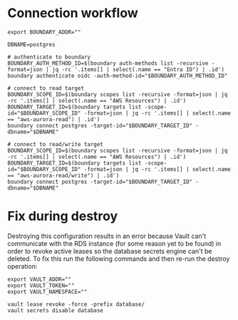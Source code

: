 # Connection workflow

```shell
export BOUNDARY_ADDR=""

DBNAME=postgres

# authenticate to boundary
BOUNDARY_AUTH_METHOD_ID=$(boundary auth-methods list -recursive -format=json | jq -rc '.items[] | select(.name == "Entra ID") | .id')
boundary authenticate oidc -auth-method-id="$BOUNDARY_AUTH_METHOD_ID"

# connect to read target
BOUNDARY_SCOPE_ID=$(boundary scopes list -recursive -format=json | jq -rc '.items[] | select(.name == "AWS Resources") | .id')
BOUNDARY_TARGET_ID=$(boundary targets list -scope-id="$BOUNDARY_SCOPE_ID" -format=json | jq -rc '.items[] | select(.name == "aws-aurora-read") | .id')
boundary connect postgres -target-id="$BOUNDARY_TARGET_ID" -dbname="$DBNAME"

# connect to read/write target
BOUNDARY_SCOPE_ID=$(boundary scopes list -recursive -format=json | jq -rc '.items[] | select(.name == "AWS Resources") | .id')
BOUNDARY_TARGET_ID=$(boundary targets list -scope-id="$BOUNDARY_SCOPE_ID" -format=json | jq -rc '.items[] | select(.name == "aws-aurora-read/write") | .id')
boundary connect postgres -target-id="$BOUNDARY_TARGET_ID" -dbname="$DBNAME"
```

# Fix during destroy

Destroying this configuration results in an error because Vault can't communicate with the RDS instance (for some reason yet to be found) in order to revoke active leases so the database secrets engine can't be deleted. To fix this run the following commands and then re-run the destroy operation:

```shell
export VAULT_ADDR=""
export VAULT_TOKEN=""
export VAULT_NAMESPACE=""

vault lease revoke -force -prefix database/
vault secrets disable database
```